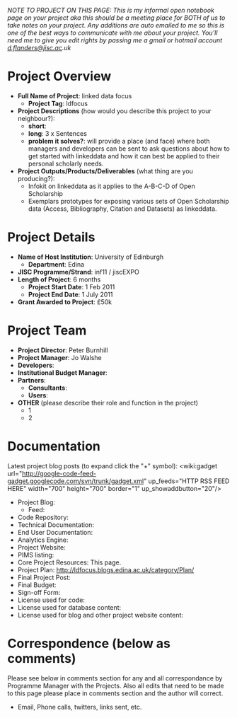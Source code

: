 _NOTE TO PROJECT ON THIS PAGE: This is my informal open notebook page on your project aka this should be a meeting place for BOTH of us to take notes on your project.  Any additions are auto emailed to me so this is one of the best ways to communicate with me about your project.  You'll need me to give you edit rights by passing me a gmail or hotmail account d.flanders@jisc.ac.uk_

# Project Overview #
  * **Full Name of Project**: linked data focus
    * **Project Tag**: ldfocus
  * **Project Descriptions** (how would you describe this project to your neighbour?):
    * **short**: <!-- 120 characters - from project plan -->
    * **long**: 3 x Sentences
    * **problem it solves?**: will provide a place (and face) where both managers and developers can be sent to ask questions about how to get started with linkeddata and how it can best be applied to their personal scholarly needs.
  * **Project Outputs/Products/Deliverables** (what thing are you producing?):
    * Infokit on linkeddata as it applies to the A-B-C-D of Open Scholarship
    * Exemplars prototypes for exposing various sets of Open Scholarship data (Access, Bibliography, Citation and Datasets) as linkeddata.

# Project Details #
  * **Name of Host Institution**: University of Edinburgh
    * **Department**: Edina
  * **JISC Programme/Strand**: inf11 / jiscEXPO
  * **Length of Project**: 6 months
    * **Project Start Date**: 1 Feb 2011
    * **Project End Date**: 1 July 2011
  * **Grant Awarded to Project**: £50k

# Project Team #
  * **Project Director**: Peter Burnhill
  * **Project Manager**: Jo Walshe
  * **Developers**:
  * **Institutional Budget Manager**:
  * **Partners**:
    * **Consultants**:
    * **Users**:
  * **OTHER** (please describe their role and function in the project)
    * 1
    * 2

# Documentation #

Latest project blog posts (to expand click the "+" symbol):
<wiki:gadget url="http://google-code-feed-gadget.googlecode.com/svn/trunk/gadget.xml" up\_feeds="HTTP RSS FEED HERE" width="700" height="700" border="1" up\_showaddbutton="20"/>

  * Project Blog:
    * Feed:
  * Code Repository:
  * Technical Documentation:
  * End User Documentation:
  * Analytics Engine:
  * Project Website:
  * PIMS listing:
  * Core Project Resources: This page.
  * Project Plan: http://ldfocus.blogs.edina.ac.uk/category/Plan/
  * Final Project Post:
  * Final Budget:
  * Sign-off Form:
  * License used for code:
  * License used for database content:
  * License used for blog and other project website content:

# Correspondence (below as comments) #
Please see below in comments section for any and all correspondance by Programme Manager with the Projects.  Also all edits that need to be made to this page please place in comments section and the author will correct.
  * Email, Phone calls, twitters, links sent, etc.